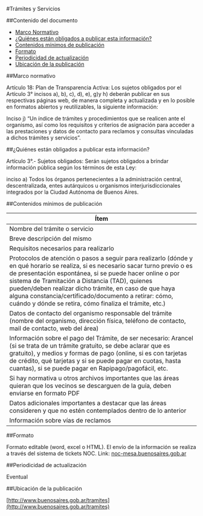 #Trámites y Servicios

##Contenido del documento

- [Marco Normativo](#marco-normativo)
- [¿Quiénes están obligados a publicar esta información?](#quienes-estan-obligados-a-publicar-esta-informacion)
- [Contenidos mínimos de publicación](#contenidos-mínimos-de-publicación)
- [Formato](#formato)
- [Periodicidad de actualización](#periodicidad-de-actualización)
- [Ubicación de la publicación](#ubicacion-de-la-publicacion)
 
##Marco normativo

Artículo 18: Plan de Transparencia Activa: Los sujetos obligados por el Artículo 3° incisos a), b), c), d), e), g)y h) deberán publicar en sus respectivas páginas web, de manera completa y actualizada y en lo posible en formatos abiertos y reutilizables, la siguiente información:

Inciso j) “Un índice de trámites y procedimientos que se realicen ante el organismo, así como los requisitos y criterios de asignación para acceder a las prestaciones y datos de contacto para reclamos y consultas vinculadas a dichos trámites y servicios”.

##¿Quiénes están obligados a publicar esta información?

Artículo 3°.- Sujetos obligados: Serán sujetos obligados a brindar información pública según los términos de esta Ley:

inciso a) Todos los órganos pertenecientes a la administración central, descentralizada, entes autárquicos u organismos interjurisdiccionales integrados por la Ciudad Autónoma de Buenos Aires.

##Contenidos mínimos de publicación

| Ítem	|
| ------------- |
| Nombre del trámite o servicio |
| Breve descripción del mismo |
| Requisitos necesarios para realizarlo |
| Protocolos de atención o pasos a seguir para realizarlo (dónde y en qué horario se realiza, si es necesario sacar turno previo o es de presentación espontánea, si se puede hacer online o por sistema de Tramitación a Distancia (TAD), quienes pueden/deben realizar dicho trámite, en caso de que haya alguna constancia/certificado/documento a retirar: cómo, cuándo y dónde se retira, cómo finaliza el trámite, etc.) |
| Datos de contacto del organismo responsable del trámite (nombre del organismo, dirección física, teléfono de contacto, mail de contacto, web del área) |
| Información sobre el pago del Trámite, de ser necesario: Arancel (si se trata de un trámite gratuito, se debe aclarar que es gratuito), y medios y formas de pago (online, si es con tarjetas de crédito, qué tarjetas y si se puede pagar en cuotas, hasta cuantas), si se puede pagar en Rapipago/pagofácil, etc. |
| Si hay normativa u otros archivos importantes que las áreas quieran que los vecinos se descarguen de la guía, deben enviarse en formato PDF |
| Datos adicionales importantes a destacar que las áreas consideren y que no estén contemplados dentro de lo anterior|
| Información sobre vías de reclamos |

##Formato

Formato editable (word, excel o HTML). El envío de la información se realiza a través del sistema de tickets NOC.
Link: [noc-mesa.buenosaires.gob.ar](https://noc-mesa.buenosaires.gob.ar)

##Periodicidad de actualización

Eventual

##Ubicación de la publicación

[http://www.buenosaires.gob.ar/tramites](http://www.buenosaires.gob.ar/tramites)
